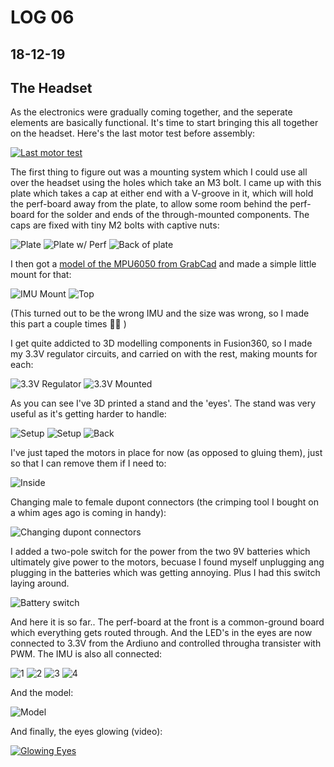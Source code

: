 # LOG 06
## 18-12-19

## The Headset

As the electronics were gradually coming together, and the seperate elements are basically functional. It's time to start bringing this all together on the headset. Here's the last motor test before assembly:

[![Last motor test](https://img.youtube.com/vi/462kVvricu0/0.jpg)](https://www.youtube.com/watch?v=462kVvricu0)

The first thing to figure out was a mounting system which I could use all over the headset using the holes which take an M3 bolt. I came up with this plate which takes a cap at either end with a V-groove in it, which will hold the perf-board away from the plate, to allow some room behind the perf-board for the solder and ends of the through-mounted components. The caps are fixed with tiny M2 bolts with captive nuts:

![Plate](https://live.staticflickr.com/65535/49242430737_0baceea60b_z.jpg)
![Plate w/ Perf](https://live.staticflickr.com/65535/49242212791_012edb5184_z.jpg)
![Back of plate](https://live.staticflickr.com/65535/49241743883_2a58522503_z.jpg)

I then got a [model of the MPU6050 from GrabCad](https://grabcad.com/library/mpu-9250-1) and made a simple little mount for that:

![IMU Mount](https://live.staticflickr.com/65535/49242430772_7ce7e4d109_z.jpg)
![Top](https://live.staticflickr.com/65535/49242212821_8416b8e316_z.jpg)

(This turned out to be the wrong IMU and the size was wrong, so I made this part a couple times :man_facepalming: )

I get quite addicted to 3D modelling components in Fusion360, so I made my 3.3V regulator circuits, and carried on with the rest, making mounts for each:

![3.3V Regulator](https://live.staticflickr.com/65535/49241742153_b8aa3894e7_z.jpg)
![3.3V Mounted](https://live.staticflickr.com/65535/49238777667_a6a12bfa06_z.jpg)

As you can see I've 3D printed a stand and the 'eyes'. The stand was very useful as it's getting harder to handle:

![Setup](https://live.staticflickr.com/65535/49238777647_00a8dbdc86_z.jpg)
![Setup](https://live.staticflickr.com/65535/49238080998_64e284a23b_z.jpg)
![Back](https://live.staticflickr.com/65535/49238778877_ce289d51a0_z.jpg)

I've just taped the motors in place for now (as opposed to gluing them), just so that I can remove them if I need to:

![Inside](https://live.staticflickr.com/65535/49238081378_1eae1b5ca1_z.jpg)


Changing male to female dupont connectors (the crimping tool I bought on a whim ages ago is coming in handy):

![Changing dupont connectors](https://live.staticflickr.com/65535/49238081653_ae82eec2a6_z.jpg)

I added a two-pole switch for the power from the two 9V batteries which ultimately give power to the motors, becuase I found myself unplugging ang plugging in the batteries which was getting annoying. Plus I had this switch laying around.

![Battery switch](https://live.staticflickr.com/65535/49242344406_c7f40933ea_z.jpg)

And here it is so far.. The perf-board at the front is a common-ground board which everything gets routed through. And the LED's in the eyes are now connected to 3.3V from the Ardiuno and controlled througha transister with PWM. The IMU is also all connected:

![1](https://live.staticflickr.com/65535/49242349776_41a9761711_z.jpg)
![2](https://live.staticflickr.com/65535/49241877823_8bbe4e8c95_z.jpg)
![3](https://live.staticflickr.com/65535/49241877833_8bbe4e8c95_z.jpg)
![4](https://live.staticflickr.com/65535/49242565827_4fc857aa58_z.jpg)

And the model:

![Model](https://live.staticflickr.com/65535/49242395406_810c710b09_z.jpg)

And finally, the eyes glowing (video):

[![Glowing Eyes](https://img.youtube.com/vi/z627_NdaGIo/0.jpg)](https://www.youtube.com/watch?v=z627_NdaGIo)
